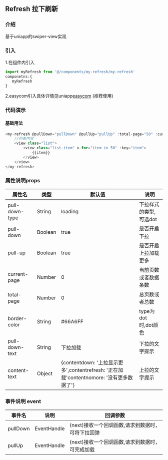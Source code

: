 ## Refresh 拉下刷新

### 介绍
基于uniapp的swiper-view实现

### 引入
1.在组件内引入
```javascript
import myRefresh from '@/components/my-refresh/my-refresh'
componetns:{
   myRefresh
}
```
2.easycom引入具体详情见uniapp[easycom](https://uniapp.dcloud.io/collocation/pages?id=easycom) (推荐使用) 

### 代码演示

#### 基础用法

```javascript
<my-refresh @pullDown="pullDown" @pullUp="pullUp" :total-page="50" :current-page="currentPage" pull-down-type="dot" border-color="red">
    //列表内容
	<view class="list">
		<view class="list-item" v-for="item in 50" :key="item">
		    {{item}}
		</view>
	</view>						
</my-refresh>

```

### 属性说明props

|属性名|类型|默认值|说明
---|---|---|---
pull-down-type|String|loading|下拉样式的类型,可选dot|
pull-down|Boolean|true|是否开启下拉|
pull-up|Boolean|true|是否开启上拉加载更多|
current-page|Number|0|当前页数或者数据条数|
total-page|Number|0|总页数或者总数|
border-color|String|#66A6FF|type为dot时,dot颜色|
pull-down-text|String|下拉加载|下拉的文字提示|
content-text|Object|{contentdown: '上拉显示更多',contentrefresh: '正在加载'contentnomore: '没有更多数据了'}|上拉的文字提示|

### 事件说明 event

|事件名|说明|回调参数
---|---|---
pullDown|EventHandle|(next)接收一个回调函数,请求到数据时，可将下拉回弹|
pullUp|EventHandle|(next)接收一个回调函数,请求到数据时，可完成加载|
